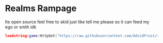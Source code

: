 # Realms Rampage

Its open source feel free to skid just like tell me please so it can feed my ego or smth idk

```lua
loadstring(game:HttpGet("https://raw.githubusercontent.com/AdvidFrost/roblox-script/main/realmrampage"))()
